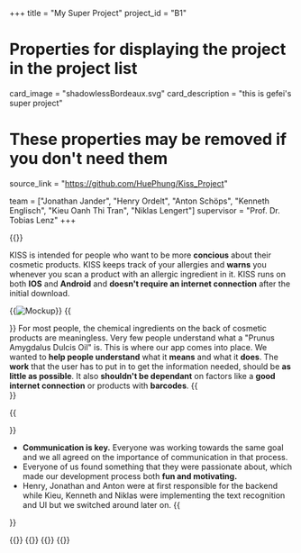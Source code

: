 +++
title = "My Super Project"
project_id = "B1"

# Properties for displaying the project in the project list
card_image = "shadowlessBordeaux.svg"
card_description = "this is gefei's super project"


# These properties may be removed if you don't need them
source_link = "https://github.com/HuePhung/Kiss_Project"


team = ["Jonathan Jander", "Henry Ordelt", "Anton Schöps", "Kenneth Englisch", "Kieu Oanh Thi Tran", "Niklas Lengert"]
supervisor = "Prof. Dr. Tobias Lenz"
+++

{{<mediathek id="9a515dbdd99e6b17d8a21d87d5fcd3cb" >}}

KISS is intended for people who want to be more **concious** about their cosmetic products. KISS keeps track of your allergies and **warns** you whenever you scan a product with an allergic ingredient in it. KISS runs on both **IOS** and **Android** and **doesn't require an internet connection** after the initial download.

{{<image src="headerindex.png" alt="Mockup" >}}
{{<section title="Our Goals">}}
For most people, the chemical ingredients on the back of cosmetic products are meaningless.
Very few people understand what a "Prunus Amygdalus Dulcis Oil" is. This is where our app comes into place. We wanted to **help people understand** what it **means** and what it **does**. The **work** that the user has to put in to get the information needed, should be **as little as possible**. It also **shouldn't be dependant** on factors like a **good internet connection** or products with **barcodes**.
{{</section>}}

<!--{{<quote source="https://developer.mozilla.org/en-US/docs/Web/HTML/Element/blockquote" caption="me">}}
yeet
{{</quote>}} -->

{{<section title="The Team">}}
- **Communication is key.** Everyone was working towards the same goal and we all agreed on the importance of communication in that process.
- Everyone of us found something that they were passionate about, which made our development process both **fun and motivating.**
- Henry, Jonathan and Anton were at first responsible for the backend while Kieu, Kenneth and Niklas were implementing the text recognition and UI but we switched around later on.
{{</section >}}

{{<gallery>}}
{{<team-member image="anton.png" name="Anton">}}
{{<team-member image="niklas.jpeg" name="Niklas">}}
{{</gallery>}}
